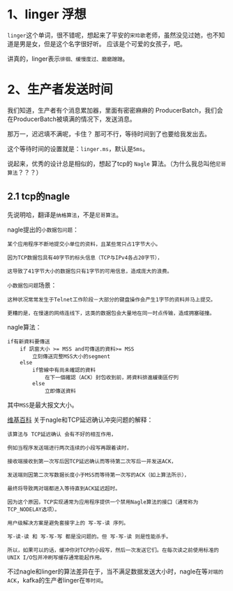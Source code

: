 # 1、linger 浮想

`linger`这个单词，很不错呢，想起来了平安的`宋玲歌`老师，虽然没见过她，也不知道是男是女，但是这个名字很好听。
应该是个可爱的女孩子，吧。

讲真的，linger表示`徘徊、缓慢度过、磨磨蹭蹭`。

# 2、生产者发送时间
我们知道，生产者有个消息累加器，里面有密密麻麻的 ProducerBatch，我们会在ProducerBatch被填满的情况下，发送消息。

那万一，迟迟填不满呢，卡住？ 那可不行，等待时间到了也要给我发出去。

这个等待时间的设置就是：`linger.ms`，默认是`5ms`。

说起来，优秀的设计总是相似的，想起了tcp的 `Nagle` 算法。（为什么我总叫他`尼哥算法`？？？）

## 2.1 tcp的nagle
先说明哈，翻译是`纳格算法`，不是`尼哥算法`。

nagle提出的`小数据包问题`：
```text
某个应用程序不断地提交小单位的资料，且某些常只占1字节大小。

因为TCP数据包具有40字节的标头信息（TCP与IPv4各占20字节），

这导致了41字节大小的数据包只有1字节的可用信息，造成庞大的浪费。
```

`小数据包问题`场景：
```text
这种状况常常发生于Telnet工作阶段－大部分的键盘操作会产生1字节的资料并马上提交。

更糟的是，在慢速的网络连线下，这类的数据包会大量地在同一时点传输，造成拥塞碰撞。
```

nagle算法：
```text
if有新資料要傳送
    if 訊窗大小 >= MSS and可傳送的資料>= MSS
        立刻傳送完整MSS大小的segment
    else
        if管線中有尚未確認的資料
            在下一個確認（ACK）封包收到前，將資料排進緩衝區佇列
        else
            立即傳送資料  
```
其中`MSS`是最大报文大小。

[维基百科](https://zh.wikipedia.org/wiki/%E7%B4%8D%E6%A0%BC%E7%AE%97%E6%B3%95) 关于nagle和TCP延迟确认冲突问题的解释：
```text
该算法与 TCP延迟确认 会有不好的相互作用，

例如当程序发送端进行两次连续的小段写再跟着读时，

接收端接收到第一次写后因TCP延迟确认而等待第二次写后一并发送ACK，

发送端则因第二次写数据长度小于MSS而等待第一次写的ACK（如上算法所示），

最终将导致两对端都进入等待直到ACK延迟超时。

因为这个原因，TCP实现通常为应用程序提供一个禁用Nagle算法的接口（通常称为TCP_NODELAY选项）。

用户级解决方案是避免套接字上的 写-写-读 序列。 

写-读-读 和 写-写-写 都是没问题的。但 写-写-读 则是性能杀手。

所以，如果可以的话，缓冲你对TCP的小段写，然后一次发送它们。在每次读之前使用标准的UNIX I/O包并冲刷写缓存通常能起作用。
```

不过nagle和linger的算法差异在于，当不满足数据发送大小时，nagle在等`对端的ACK`，kafka的生产者linger在`等时间`。